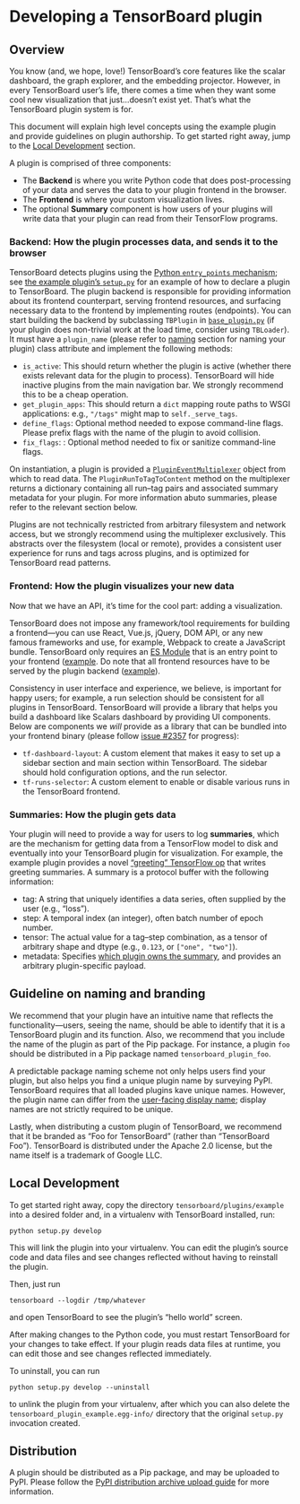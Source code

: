 # Developing a TensorBoard plugin

## Overview

You know (and, we hope, love!) TensorBoard’s core features like the scalar dashboard, the graph explorer, and the embedding projector. However, in every TensorBoard user’s life, there comes a time when they want some cool new visualization that just…doesn’t exist yet. That’s what the TensorBoard plugin system is for.

This document will explain high level concepts using the example plugin and provide guidelines on plugin authorship. To get started right away, jump to the [Local Development](#local-development) section.

A plugin is comprised of three components:

  - The **Backend** is where you write Python code that does post-processing of your data and serves the data to your plugin frontend in the browser.
  - The **Frontend** is where your custom visualization lives.
  - The optional **Summary** component is how users of your plugins will write data that your plugin can read from their TensorFlow programs.

### Backend: How the plugin processes data, and sends it to the browser

TensorBoard detects plugins using the [Python `entry_points` mechanism][entrypoints-spec]; see [the example plugin’s `setup.py`][entrypoints-declaration] for an example of how to declare a plugin to TensorBoard. The plugin backend is responsible for providing information about its frontend counterpart, serving frontend resources, and surfacing necessary data to the frontend by implementing routes (endpoints). You can start building the backend by subclassing `TBPlugin` in [`base_plugin.py`] (if your plugin does non-trivial work at the load time, consider using `TBLoader`). It must have a `plugin_name` (please refer to [naming](#guideline_on_naming_and_branding) section for naming your plugin) class attribute and implement the following methods:

  - `is_active`: This should return whether the plugin is active (whether there exists relevant data for the plugin to process). TensorBoard will hide inactive plugins from the main navigation bar. We strongly recommend this to be a cheap operation.
  - `get_plugin_apps`: This should return a `dict` mapping route paths to WSGI applications: e.g., `"/tags"` might map to `self._serve_tags`.
  - `define_flags`: Optional method needed to expose command-line flags. Please prefix flags with the name of the plugin to avoid collision.
  - `fix_flags`: : Optional method needed to fix or sanitize command-line flags.

[entrypoints-spec]: https://packaging.python.org/specifications/entry-points/
[entrypoints-declaration]: https://github.com/tensorflow/tensorboard/blob/373eb09e4c5d2b3cc2493f0949dc4be6b6a45e81/tensorboard/plugins/example/setup.py#L31-L35
[`base_plugin.py`]: https://github.com/tensorflow/tensorboard/blob/master/tensorboard/plugins/base_plugin.py

On instantiation, a plugin is provided a [`PluginEventMultiplexer`] object from which to read data. The `PluginRunToTagToContent` method on the multiplexer returns a dictionary containing all run–tag pairs and associated summary metadata for your plugin. For more information abuto summaries, please refer to the relevant section below.

Plugins are not technically restricted from arbitrary filesystem and network access, but we strongly recommend using the multiplexer exclusively. This abstracts over the filesystem (local or remote), provides a consistent user experience for runs and tags across plugins, and is optimized for TensorBoard read patterns.

[`PluginEventMultiplexer`]: https://github.com/tensorflow/tensorboard/blob/master/tensorboard/backend/event_processing/plugin_event_multiplexer.py

### Frontend: How the plugin visualizes your new data

Now that we have an API, it’s time for the cool part: adding a visualization.

TensorBoard does not impose any framework/tool requirements for building a frontend—you can use React, Vue.js, jQuery, DOM API, or any new famous frameworks and use, for example, Webpack to create a JavaScript bundle. TensorBoard only requires an [ES Module] that is an entry point to your frontend ([example](https://github.com/tensorflow/tensorboard/blob/373eb09e4c5d2b3cc2493f0949dc4be6b6a45e81/tensorboard/plugins/example/tensorboard_plugin_example/static/index.js#L16). Do note that all frontend resources have to be served by the plugin backend ([example](https://github.com/tensorflow/tensorboard/blob/373eb09e4c5d2b3cc2493f0949dc4be6b6a45e81/tensorboard/plugins/example/tensorboard_plugin_example/plugin.py#L45)).

[ES Module]: https://hacks.mozilla.org/2018/03/es-modules-a-cartoon-deep-dive/

Consistency in user interface and experience, we believe, is important for happy users; for example, a run selection should be consistent for all plugins in TensorBoard. TensorBoard will provide a library that helps you build a dashboard like Scalars dashboard by providing UI components. Below are components we _will_ provide as a library that can be bundled into your frontend binary (please follow [issue #2357][dynamic-plugin-tracking-bug] for progress):

[dynamic-plugin-tracking-bug]: https://github.com/tensorflow/tensorboard/issues/2357

- `tf-dashboard-layout`: A custom element that makes it easy to set up a sidebar section and main section within TensorBoard. The sidebar should hold configuration options, and the run selector.
- `tf-runs-selector`: A custom element to enable or disable various runs in the TensorBoard frontend.

### Summaries: How the plugin gets data

Your plugin will need to provide a way for users to log **summaries**, which are the mechanism for getting data from a TensorFlow model to disk and eventually into your TensorBoard plugin for visualization. For example, the example plugin provides a novel [“greeting” TensorFlow op][greeting-op] that writes greeting summaries. A summary is a protocol buffer with the following information:

  - tag: A string that uniquely identifies a data series, often supplied by the user (e.g., “loss”).
  - step: A temporal index (an integer), often batch number of epoch number.
  - tensor: The actual value for a tag–step combination, as a tensor of arbitrary shape and dtype (e.g., `0.123`, or `["one", "two"]`).
  - metadata: Specifies [which plugin owns the summary][owner-identifier], and provides an arbitrary plugin-specific payload.

[greeting-op]: https://github.com/tensorflow/tensorboard/blob/373eb09e4c5d2b3cc2493f0949dc4be6b6a45e81/tensorboard/plugins/example/tensorboard_plugin_example/summary_v2.py#L28-L48
[owner-identifier]: https://github.com/tensorflow/tensorboard/blob/373eb09e4c5d2b3cc2493f0949dc4be6b6a45e81/tensorboard/plugins/example/tensorboard_plugin_example/summary_v2.py#L64

## Guideline on naming and branding

We recommend that your plugin have an intuitive name that reflects the functionality—users, seeing the name, should be able to identify that it is a TensorBoard plugin and its function. Also, we recommend that you include the name of the plugin as part of the Pip package. For instance, a plugin `foo` should be distributed in a Pip package named `tensorboard_plugin_foo`.

A predictable package naming scheme not only helps users find your plugin, but also helps you find a unique plugin name by surveying PyPI. TensorBoard requires that all loaded plugins kave unique names. However, the plugin name can differ from the [user-facing display name][display-name]; display names are not strictly required to be unique.

[display-name]: https://github.com/tensorflow/tensorboard/blob/373eb09e4c5d2b3cc2493f0949dc4be6b6a45e81/tensorboard/plugins/base_plugin.py#L35-L39

Lastly, when distributing a custom plugin of TensorBoard, we recommend that it be branded as “Foo for TensorBoard” (rather than “TensorBoard Foo”). TensorBoard is distributed under the Apache 2.0 license, but the name itself is a trademark of Google LLC.

## Local Development

To get started right away, copy the directory `tensorboard/plugins/example` into a desired folder and, in a virtualenv with TensorBoard installed, run:

```
python setup.py develop
```

This will link the plugin into your virtualenv. You can edit the plugin’s source code and data files and see changes reflected without having to reinstall the plugin.

Then, just run

```
tensorboard --logdir /tmp/whatever
```

and open TensorBoard to see the plugin’s “hello world” screen.

After making changes to the Python code, you must restart TensorBoard for your changes to take effect. If your plugin reads data files at runtime, you can edit those and see changes reflected immediately.

To uninstall, you can run

```
python setup.py develop --uninstall
```

to unlink the plugin from your virtualenv, after which you can also delete the `tensorboard_plugin_example.egg-info/` directory that the original `setup.py` invocation created.

## Distribution

A plugin should be distributed as a Pip package, and may be uploaded to PyPI. Please follow the [PyPI distribution archive upload guide][pypi-upload] for more information.

[pypi-upload]: https://packaging.python.org/tutorials/packaging-projects/#uploading-the-distribution-archives
